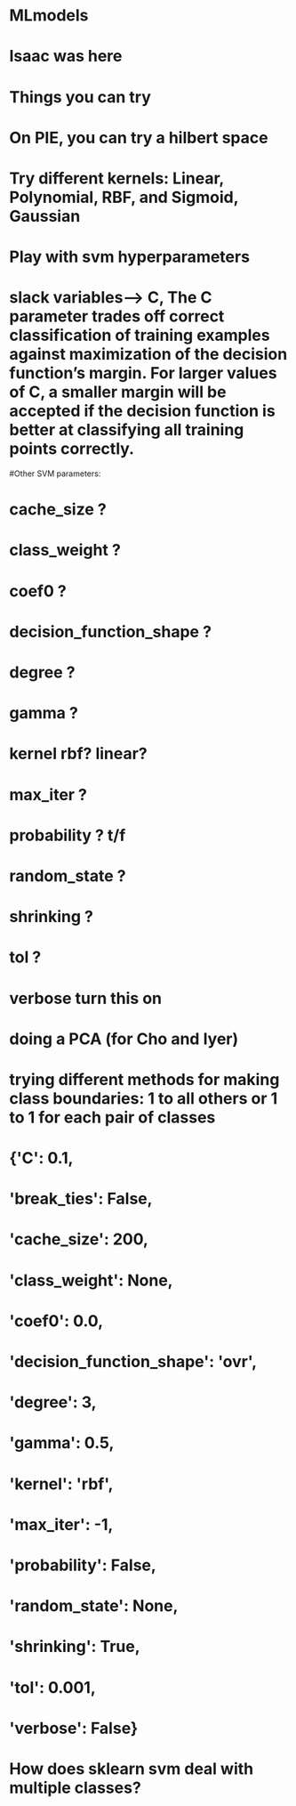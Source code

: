 # MLmodels

# Isaac was here

# Things you can try
# On PIE, you can try a hilbert space

# Try different kernels: Linear, Polynomial, RBF, and Sigmoid, Gaussian

# Play with svm hyperparameters
#   slack variables--> C, The C parameter trades off correct classification of training examples against maximization of the decision function’s margin. For larger values of C, a smaller margin will be                               accepted if the decision function is better at classifying all training points correctly. 

#Other SVM parameters: 
#   cache_size      ?
#   class_weight    ?
#   coef0           ?
#   decision_function_shape     ?
#   degree          ?
#   gamma           ?
#   kernel          rbf? linear?
#   max_iter        ?
#   probability     ? t/f
#   random_state    ?
#   shrinking       ?
#   tol             ?
#   verbose turn this on

# doing a PCA (for Cho and Iyer)

# trying different methods for making class boundaries: 1 to all others or 1 to 1 for each pair of classes

# {'C': 0.1,
#  'break_ties': False,
#  'cache_size': 200,
#  'class_weight': None,
#  'coef0': 0.0,
#  'decision_function_shape': 'ovr',
#  'degree': 3,
#  'gamma': 0.5,
#  'kernel': 'rbf',
#  'max_iter': -1,
#  'probability': False,
#  'random_state': None,
#  'shrinking': True,
#  'tol': 0.001,
#  'verbose': False}



# How does sklearn svm deal with multiple classes?